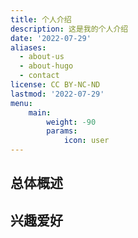 ```yaml
---
title: 个人介绍
description: 这是我的个人介绍
date: '2022-07-29'
aliases:
  - about-us
  - about-hugo
  - contact
license: CC BY-NC-ND
lastmod: '2022-07-29'
menu:
    main: 
        weight: -90
        params:
            icon: user
---
```

## 总体概述
>

## 兴趣爱好
>
>
>
